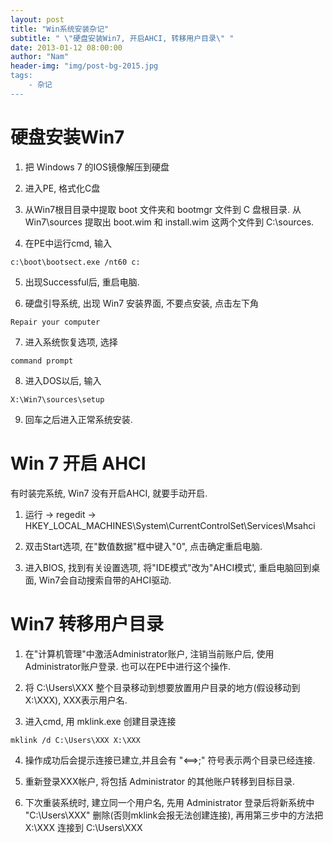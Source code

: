 ```yaml
---
layout: post
title: "Win系统安装杂记"
subtitle: " \"硬盘安装Win7, 开启AHCI, 转移用户目录\" "
date: 2013-01-12 08:00:00
author: "Nam"
header-img: "img/post-bg-2015.jpg
tags:
    - 杂记
---
```


# 硬盘安装Win7

1. 把 Windows 7 的IOS镜像解压到硬盘

2. 进入PE, 格式化C盘

3. 从Win7根目目录中提取 boot 文件夹和 bootmgr 文件到 C 盘根目录. 从 Win7\sources 提取出 boot.wim 和 install.wim 这两个文件到 C:\sources.

4. 在PE中运行cmd, 输入

```
c:\boot\bootsect.exe /nt60 c:
```

5. 出现Successful后, 重启电脑.

6. 硬盘引导系统, 出现 Win7 安装界面, 不要点安装, 点击左下角

```
Repair your computer
```



7. 进入系统恢复选项, 选择

```
command prompt
```



8. 进入DOS以后, 输入

```
X:\Win7\sources\setup
```



9. 回车之后进入正常系统安装.

# Win 7 开启 AHCI


有时装完系统, Win7 没有开启AHCI, 就要手动开启.

1. 运行 -> regedit -> HKEY\_LOCAL\_MACHINES\\System\\CurrentControlSet\\Services\\Msahci

2. 双击Start选项, 在"数值数据"框中键入"0", 点击确定重启电脑.



3. 进入BIOS, 找到有关设置选项, 将"IDE模式"改为"AHCI模式', 重启电脑回到桌面, Win7会自动搜索自带的AHCI驱动.

# Win7 转移用户目录

1. 在"计算机管理"中激活Administrator账户, 注销当前账户后, 使用Administrator账户登录. 也可以在PE中进行这个操作.

2. 将 C:\Users\XXX 整个目录移动到想要放置用户目录的地方(假设移动到X:\XXX), XXX表示用户名.


3. 进入cmd, 用 mklink.exe 创建目录连接

```
mklink /d C:\Users\XXX X:\XXX
```


4. 操作成功后会提示连接已建立,并且会有 "<==>;" 符号表示两个目录已经连接.



5. 重新登录XXX帐户, 将包括 Administrator 的其他账户转移到目标目录.

6. 下次重装系统时, 建立同一个用户名, 先用 Administrator 登录后将新系统中 "C:\Users\XXX" 删除(否则mklink会报无法创建连接), 再用第三步中的方法把 X:\XXX 连接到 C:\Users\XXX</h3>
